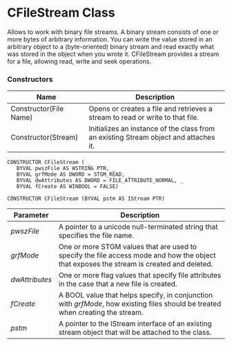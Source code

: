 # CFileStream Class

Allows to work with binary file streams. A binary stream consists of one or more bytes of arbitrary information. You can write the value stored in an arbitrary object to a (byte-oriented) binary stream and read exactly what was stored in the object when you wrote it. CFileStream provides a stream for a file, allowing read, write and seek operations.

### Constructors

| Name       | Description |
| ---------- | ----------- |
| Constructor(File Name) | Opens or creates a file and retrieves a stream to read or write to that file. |
| Constructor(Stream) | Initializes an instance of the class from an existing Stream object and attaches it. |

```
CONSTRUCTOR CFileStream ( _
   BYVAL pwszFile AS WSTRING PTR, _
   BYVAL grfMode AS DWORD = STGM_READ, _
   BYVAL dwAttributes AS DWORD = FILE_ATTRIBUTE_NORMAL, _
   BYVAL fCreate AS WINBOOL = FALSE)
```

```
CONSTRUCTOR CFileStream (BYVAL pstm AS IStream PTR)
```

| Parameter  | Description |
| ---------- | ----------- |
| *pwszFile* | A pointer to a unicode null-terminated string that specifies the file name. |
| *grfMode* | One or more STGM values that are used to specify the file access mode and how the object that exposes the stream is created and deleted. |
| *dwAttributes* | One or more flag values that specify file attributes in the case that a new file is created. |
| *fCreate* | A BOOL value that helps specify, in conjunction with *grfMode*, how existing files should be treated when creating the stream. |
| *pstm* | A pointer to the IStream interface of an existing stream object that will be attached to the class. |


